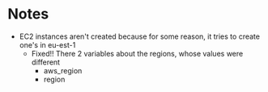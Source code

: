 # Notes
* EC2 instances aren't created because for some reason, it tries to create one's in eu-est-1
  * Fixed!! There 2 variables about the regions, whose values were different
    * aws_region
    * region